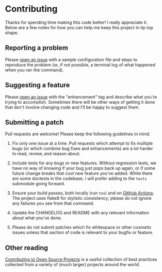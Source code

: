# Contributing

Thanks for spending time making this code better! I really appreciate it.
Below are a few notes for how you can help me keep this project in tip top shape.

## Reporting a problem

Please [open an issue](https://github.com/mesozoic/gmail-yaml-filters/issues/new)
with a sample configuration file and steps to reproduce the problem (or, if not
possible, a terminal log of what happened when you ran the command).

## Suggesting a feature

Please [open an issue](https://github.com/mesozoic/gmail-yaml-filters/issues/new)
with the "enhancement" tag and describe what you're trying to accomplish. Sometimes
there will be other ways of getting it done that don't involve changing code and I'll
be happy to suggest them.

## Submitting a patch

Pull requests are welcome! Please keep the following guidelines in mind:

1. Fix only one issue at a time. Pull requests which attempt to fix multiple bugs
   (or which combine bug fixes and enhancements) are a lot harder to read, review,
   and reason about.

2. Include tests for any bugs or new features. Without regression tests, we have
   no way of knowing if your bug just pops back up again, or if some future change
   breaks that cool new feature you've added. While there are some doctests in
   the codebase, I will prefer adding to the `tests` submodule going forward.

3. Ensure your build passes, both locally (run `tox`) and on
   [GitHub Actions](https://github.com/mesozoic/gmail-yaml-filters/actions/workflows/tests.yml).
   The project uses flake8 for stylistic consistency; please do not ignore any
   failures you see from that command.

4. Update the CHANGELOG and README with any relevant information about what you've done.

5. Please do not submit patches which fix whitespace or other cosmetic issues unless that
   section of code is relevant to your bugfix or feature.

## Other reading

[Contributing to Open Source Projects](contribution-guide.org) is a useful collection
of best practices collected from a variety of (much larger) projects around the world.
